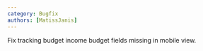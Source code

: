 ```yaml
---
category: Bugfix
authors: [MatissJanis]
---
```


Fix tracking budget income budget fields missing in mobile view.
